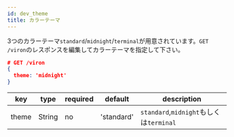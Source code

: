 ```yaml
---
id: dev_theme
title: カラーテーマ
---
```


3つのカラーテーマ`standard`/`midnight`/`terminal`が用意されています。`GET /viron`のレスポンスを編集してカラーテーマを指定して下さい。

```json
# GET /viron
{
  theme: 'midnight'
}
```

| key | type | required | default | description |
| ---- | ---- | -------- | ------- | ----------- |
| theme | String | no | 'standard' | `standard`,`midnight`もしくは`terminal` |
